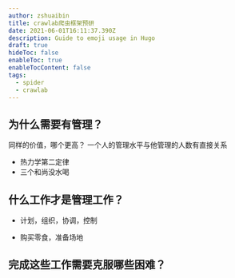 ```yaml
---
author: zshuaibin
title: crawlab爬虫框架预研
date: 2021-06-01T16:11:37.390Z
description: Guide to emoji usage in Hugo
draft: true
hideToc: false
enableToc: true
enableTocContent: false
tags:
  - spider
  - crawlab
---
```


## 为什么需要有管理？

同样的价值，哪个更高？
一个人的管理水平与他管理的人数有直接关系

* 热力学第二定律
* 三个和尚没水喝


## 什么工作才是管理工作？

* 计划，组织，协调，控制

* 购买零食，准备场地


## 完成这些工作需要克服哪些困难？
